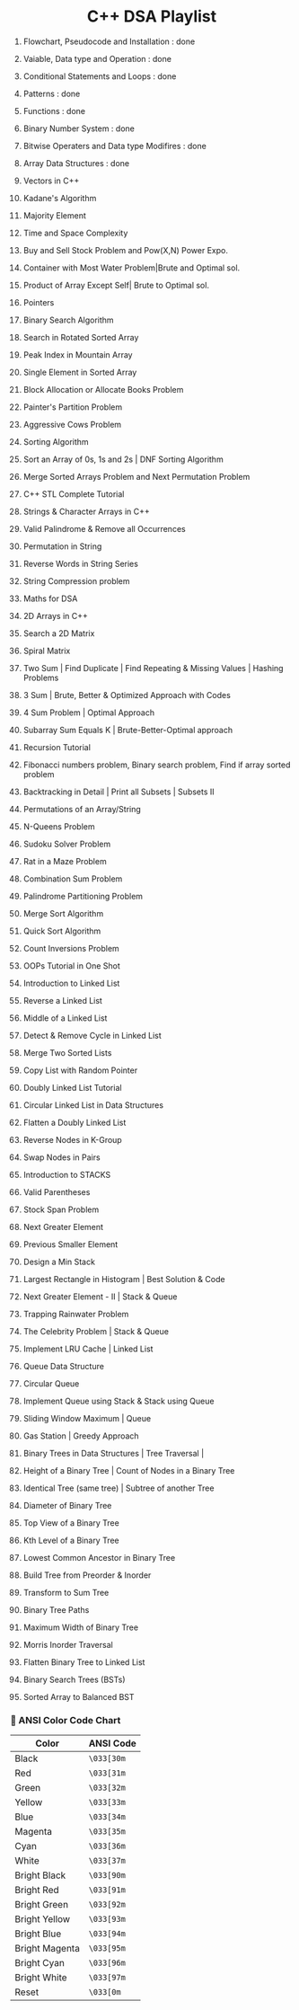 # <h1 align="center">C++ DSA Playlist</h1>

1. Flowchart, Pseudocode and Installation : done
2. Vaiable, Data type and Operation    : done
3. Conditional Statements and Loops    : done
4. Patterns    : done
5. Functions    : done

6. Binary Number System : done
7. Bitwise Operaters and Data type Modifires    : done
8. Array Data Structures    : done
9. Vectors in C++
10. Kadane's Algorithm

11. Majority Element
12. Time and Space Complexity
13. Buy and Sell Stock Problem and Pow(X,N) Power Expo. 
14. Container with Most Water Problem|Brute and Optimal sol.
15. Product of Array Except Self| Brute to Optimal sol.

16. Pointers 
17. Binary Search Algorithm
18. Search in Rotated Sorted Array
19. Peak Index in Mountain Array
20. Single Element in Sorted Array

21. Block Allocation or Allocate Books Problem
22. Painter's Partition Problem
23. Aggressive Cows Problem
24. Sorting Algorithm 
25. Sort an Array of 0s, 1s and 2s | DNF Sorting Algorithm
    
26. Merge Sorted Arrays Problem and Next Permutation Problem
27. C++ STL Complete Tutorial
28. Strings & Character Arrays in C++  
29. Valid Palindrome & Remove all Occurrences 
30. Permutation in String
    
31. Reverse Words in String Series 
32. String Compression problem 
33. Maths for DSA 
34. 2D Arrays in C++ 
35. Search a 2D Matrix 
    
36. Spiral Matrix 
37. Two Sum | Find Duplicate | Find Repeating & Missing Values | Hashing Problems 
38. 3 Sum | Brute, Better & Optimized Approach with Codes
39. 4 Sum Problem | Optimal Approach 
40. Subarray Sum Equals K | Brute-Better-Optimal approach 

41. Recursion Tutorial
42. Fibonacci numbers problem, Binary search problem, Find if array sorted problem 
43. Backtracking in Detail | Print all Subsets | Subsets II 
44. Permutations of an Array/String 
45. N-Queens Problem 

46. Sudoku Solver Problem 
47. Rat in a Maze Problem 
48. Combination Sum Problem 
49. Palindrome Partitioning Problem 
50. Merge Sort Algorithm 

51. Quick Sort Algorithm 
52. Count Inversions Problem 
53. OOPs Tutorial in One Shot 
54. Introduction to Linked List 
55. Reverse a Linked List 
    
56. Middle of a Linked List 
57. Detect & Remove Cycle in Linked List 
58. Merge Two Sorted Lists 
59. Copy List with Random Pointer 
60. Doubly Linked List Tutorial 
    
61. Circular Linked List in Data Structures 
62. Flatten a Doubly Linked List 
63. Reverse Nodes in K-Group 
64. Swap Nodes in Pairs 
65. Introduction to STACKS 
    
66. Valid Parentheses 
67. Stock Span Problem 
68. Next Greater Element 
69. Previous Smaller Element 
70. Design a Min Stack 
    
71. Largest Rectangle in Histogram | Best Solution & Code 
72. Next Greater Element - II | Stack & Queue 
73. Trapping Rainwater Problem 
74. The Celebrity Problem | Stack & Queue 
75. Implement LRU Cache | Linked List 
    
76. Queue Data Structure 
77. Circular Queue 
78. Implement Queue using Stack & Stack using Queue 
79. Sliding Window Maximum | Queue 
80. Gas Station | Greedy Approach 
    
81. Binary Trees in Data Structures | Tree Traversal | 
82. Height of a Binary Tree | Count of Nodes in a Binary Tree 
83. Identical Tree (same tree) | Subtree of another Tree 
84. Diameter of Binary Tree 
85. Top View of a Binary Tree

86. Kth Level of a Binary Tree
87. Lowest Common Ancestor in Binary Tree
88. Build Tree from Preorder & Inorder
89. Transform to Sum Tree
90. Binary Tree Paths
    
91. Maximum Width of Binary Tree 
92. Morris Inorder Traversal
93. Flatten Binary Tree to Linked List
94. Binary Search Trees (BSTs)
95. Sorted Array to Balanced BST   


### 🎨 ANSI Color Code Chart

| Color         | ANSI Code   |
|---------------|-------------|
| Black         | `\033[30m`  |
| Red           | `\033[31m`  |
| Green         | `\033[32m`  |
| Yellow        | `\033[33m`  |
| Blue          | `\033[34m`  |
| Magenta       | `\033[35m`  |
| Cyan          | `\033[36m`  |
| White         | `\033[37m`  |
| Bright Black  | `\033[90m`  |
| Bright Red    | `\033[91m`  |
| Bright Green  | `\033[92m`  |
| Bright Yellow | `\033[93m`  |
| Bright Blue   | `\033[94m`  |
| Bright Magenta| `\033[95m`  |
| Bright Cyan   | `\033[96m`  |
| Bright White  | `\033[97m`  |
| Reset         | `\033[0m`   |
